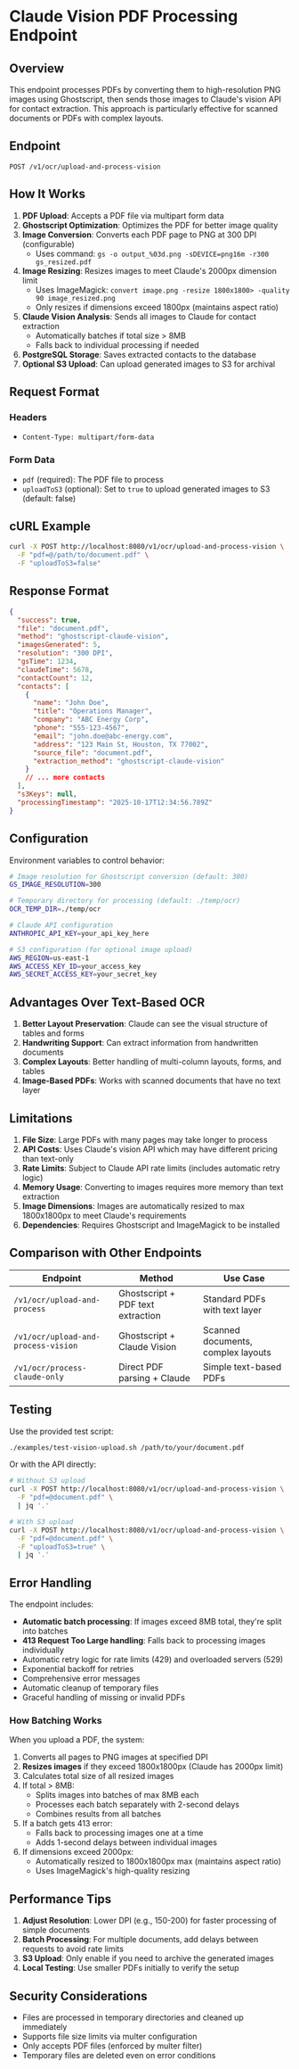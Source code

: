 # Claude Vision PDF Processing Endpoint

## Overview

This endpoint processes PDFs by converting them to high-resolution PNG images using Ghostscript, then sends those images to Claude's vision API for contact extraction. This approach is particularly effective for scanned documents or PDFs with complex layouts.

## Endpoint

```
POST /v1/ocr/upload-and-process-vision
```

## How It Works

1. **PDF Upload**: Accepts a PDF file via multipart form data
2. **Ghostscript Optimization**: Optimizes the PDF for better image quality
3. **Image Conversion**: Converts each PDF page to PNG at 300 DPI (configurable)
   - Uses command: `gs -o output_%03d.png -sDEVICE=png16m -r300 gs_resized.pdf`
4. **Image Resizing**: Resizes images to meet Claude's 2000px dimension limit
   - Uses ImageMagick: `convert image.png -resize 1800x1800> -quality 90 image_resized.png`
   - Only resizes if dimensions exceed 1800px (maintains aspect ratio)
5. **Claude Vision Analysis**: Sends all images to Claude for contact extraction
   - Automatically batches if total size > 8MB
   - Falls back to individual processing if needed
6. **PostgreSQL Storage**: Saves extracted contacts to the database
7. **Optional S3 Upload**: Can upload generated images to S3 for archival

## Request Format

### Headers
- `Content-Type: multipart/form-data`

### Form Data
- `pdf` (required): The PDF file to process
- `uploadToS3` (optional): Set to `true` to upload generated images to S3 (default: false)

## cURL Example

```bash
curl -X POST http://localhost:8080/v1/ocr/upload-and-process-vision \
  -F "pdf=@/path/to/document.pdf" \
  -F "uploadToS3=false"
```

## Response Format

```json
{
  "success": true,
  "file": "document.pdf",
  "method": "ghostscript-claude-vision",
  "imagesGenerated": 5,
  "resolution": "300 DPI",
  "gsTime": 1234,
  "claudeTime": 5678,
  "contactCount": 12,
  "contacts": [
    {
      "name": "John Doe",
      "title": "Operations Manager",
      "company": "ABC Energy Corp",
      "phone": "555-123-4567",
      "email": "john.doe@abc-energy.com",
      "address": "123 Main St, Houston, TX 77002",
      "source_file": "document.pdf",
      "extraction_method": "ghostscript-claude-vision"
    }
    // ... more contacts
  ],
  "s3Keys": null,
  "processingTimestamp": "2025-10-17T12:34:56.789Z"
}
```

## Configuration

Environment variables to control behavior:

```bash
# Image resolution for Ghostscript conversion (default: 300)
GS_IMAGE_RESOLUTION=300

# Temporary directory for processing (default: ./temp/ocr)
OCR_TEMP_DIR=./temp/ocr

# Claude API configuration
ANTHROPIC_API_KEY=your_api_key_here

# S3 configuration (for optional image upload)
AWS_REGION=us-east-1
AWS_ACCESS_KEY_ID=your_access_key
AWS_SECRET_ACCESS_KEY=your_secret_key
```

## Advantages Over Text-Based OCR

1. **Better Layout Preservation**: Claude can see the visual structure of tables and forms
2. **Handwriting Support**: Can extract information from handwritten documents
3. **Complex Layouts**: Better handling of multi-column layouts, forms, and tables
4. **Image-Based PDFs**: Works with scanned documents that have no text layer

## Limitations

1. **File Size**: Large PDFs with many pages may take longer to process
2. **API Costs**: Uses Claude's vision API which may have different pricing than text-only
3. **Rate Limits**: Subject to Claude API rate limits (includes automatic retry logic)
4. **Memory Usage**: Converting to images requires more memory than text extraction
5. **Image Dimensions**: Images are automatically resized to max 1800x1800px to meet Claude's requirements
6. **Dependencies**: Requires Ghostscript and ImageMagick to be installed

## Comparison with Other Endpoints

| Endpoint | Method | Use Case |
|----------|--------|----------|
| `/v1/ocr/upload-and-process` | Ghostscript + PDF text extraction | Standard PDFs with text layer |
| `/v1/ocr/upload-and-process-vision` | Ghostscript + Claude Vision | Scanned documents, complex layouts |
| `/v1/ocr/process-claude-only` | Direct PDF parsing + Claude | Simple text-based PDFs |

## Testing

Use the provided test script:

```bash
./examples/test-vision-upload.sh /path/to/your/document.pdf
```

Or with the API directly:

```bash
# Without S3 upload
curl -X POST http://localhost:8080/v1/ocr/upload-and-process-vision \
  -F "pdf=@document.pdf" \
  | jq '.'

# With S3 upload
curl -X POST http://localhost:8080/v1/ocr/upload-and-process-vision \
  -F "pdf=@document.pdf" \
  -F "uploadToS3=true" \
  | jq '.'
```

## Error Handling

The endpoint includes:
- **Automatic batch processing**: If images exceed 8MB total, they're split into batches
- **413 Request Too Large handling**: Falls back to processing images individually
- Automatic retry logic for rate limits (429) and overloaded servers (529)
- Exponential backoff for retries
- Comprehensive error messages
- Automatic cleanup of temporary files
- Graceful handling of missing or invalid PDFs

### How Batching Works

When you upload a PDF, the system:

1. Converts all pages to PNG images at specified DPI
2. **Resizes images** if they exceed 1800x1800px (Claude has 2000px limit)
3. Calculates total size of all resized images
4. If total > 8MB:
   - Splits images into batches of max 8MB each
   - Processes each batch separately with 2-second delays
   - Combines results from all batches
5. If a batch gets 413 error:
   - Falls back to processing images one at a time
   - Adds 1-second delays between individual images
6. If dimensions exceed 2000px:
   - Automatically resized to 1800x1800px max (maintains aspect ratio)
   - Uses ImageMagick's high-quality resizing

## Performance Tips

1. **Adjust Resolution**: Lower DPI (e.g., 150-200) for faster processing of simple documents
2. **Batch Processing**: For multiple documents, add delays between requests to avoid rate limits
3. **S3 Upload**: Only enable if you need to archive the generated images
4. **Local Testing**: Use smaller PDFs initially to verify the setup

## Security Considerations

- Files are processed in temporary directories and cleaned up immediately
- Supports file size limits via multer configuration
- Only accepts PDF files (enforced by multer filter)
- Temporary files are deleted even on error conditions

